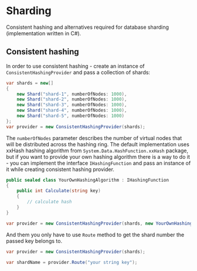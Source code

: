 # Sharding

Consistent hashing and alternatives required for database sharding (implementation written in C#).

## Consistent hashing

In order to use consistent hashing - create an instance of `ConsistentHashingProvider` and pass a collection of shards:

```csharp
var shards = new[]
{
    new Shard("shard-1", numberOfNodes: 1000),
    new Shard("shard-2", numberOfNodes: 1000),
    new Shard("shard-3", numberOfNodes: 1000),
    new Shard("shard-4", numberOfNodes: 1000),
    new Shard("shard-5", numberOfNodes: 1000)
};
var provider = new ConsistentHashingProvider(shards);
```

The `numberOfNodes` parameter describes the number of virtual nodes that will be distributed across the hashing ring.
The default implementation uses xxHash hashing algorithm from `System.Data.HashFunction.xxHash` package, but if you want to provide your own hashing algorithm there is a way to do it - you can implement the interface `IHashingFunction` and pass an instance of it while creating consistent hashing provider.

```csharp
public sealed class YourOwnHashingAlgorithm : IHashingFunction
{
    public int Calculate(string key)
    {
        // calculate hash
    }
}

var provider = new ConsistentHashingProvider(shards, new YourOwnHashingAlgorithm());
```

And them you only have to use `Route` method to get the shard number the passed key belongs to.

```csharp
var provider = new ConsistentHashingProvider(shards);

var shardName = provider.Route("your string key");
```